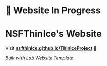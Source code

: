 # 🔨 Website In Progress 

# NSFThinIce's Website

Visit **[nsfthinice.github.io/ThinIceProject](https://nsfthinice.github.io/ThinIceProject)** 🚀

_Built with [Lab Website Template](https://greene-lab.gitbook.io/lab-website-template-docs)_
